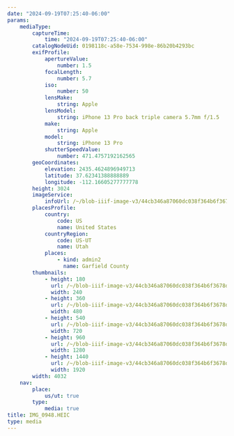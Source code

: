 ```yaml
---
date: "2024-09-19T07:25:40-06:00"
params:
    mediaType:
        captureTime:
            time: "2024-09-19T07:25:40-06:00"
        catalogNodeUid: 0198118c-a58e-7534-998e-86b20b4293bc
        exifProfile:
            apertureValue:
                number: 1.5
            focalLength:
                number: 5.7
            iso:
                number: 50
            lensMake:
                string: Apple
            lensModel:
                string: iPhone 13 Pro back triple camera 5.7mm f/1.5
            make:
                string: Apple
            model:
                string: iPhone 13 Pro
            shutterSpeedValue:
                number: 471.4757192162565
        geoCoordinates:
            elevation: 2435.4624896949713
            latitude: 37.62341388888889
            longitude: -112.16605277777778
        height: 3024
        imageService:
            infoUrl: /~/blob-iiif-image-v3/44cb346a87060dc038f364b6f3678d6afde3e6008db3ce615574d1ad5160bce0/info.json
        placesProfile:
            country:
                code: US
                name: United States
            countryRegion:
                code: US-UT
                name: Utah
            places:
                - kind: admin2
                  name: Garfield County
        thumbnails:
            - height: 180
              url: /~/blob-iiif-image-v3/44cb346a87060dc038f364b6f3678d6afde3e6008db3ce615574d1ad5160bce0/full/240%2C180/0/default.jpg
              width: 240
            - height: 360
              url: /~/blob-iiif-image-v3/44cb346a87060dc038f364b6f3678d6afde3e6008db3ce615574d1ad5160bce0/full/480%2C360/0/default.jpg
              width: 480
            - height: 540
              url: /~/blob-iiif-image-v3/44cb346a87060dc038f364b6f3678d6afde3e6008db3ce615574d1ad5160bce0/full/720%2C540/0/default.jpg
              width: 720
            - height: 960
              url: /~/blob-iiif-image-v3/44cb346a87060dc038f364b6f3678d6afde3e6008db3ce615574d1ad5160bce0/full/1280%2C960/0/default.jpg
              width: 1280
            - height: 1440
              url: /~/blob-iiif-image-v3/44cb346a87060dc038f364b6f3678d6afde3e6008db3ce615574d1ad5160bce0/full/1920%2C1440/0/default.jpg
              width: 1920
        width: 4032
    nav:
        place:
            us/ut: true
        type:
            media: true
title: IMG_0948.HEIC
type: media
---
```

